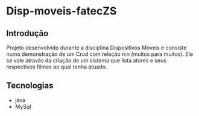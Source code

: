 # Disp-moveis-fatecZS
## Introdução
Projeto desenvolvido durante a disciplina Dispositivos Moveis e consiste numa demonstração de um Crud com relação n:n (muitos para muitos). Ele se vale através da criação de um sistema que lista atores e seus respectivos filmes ao qual tenha atuado.
## Tecnologias
- java
- MySql
